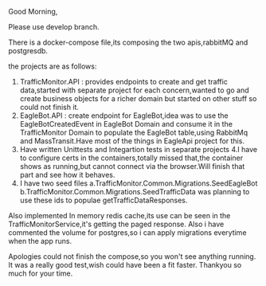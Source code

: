 Good Morning,

Please use develop branch.

There is a docker-compose file,its composing the two apis,rabbitMQ and postgresdb.

the projects are as follows:
1. TrafficMonitor.API : provides endpoints to create and get traffic data,started with separate project for each concern,wanted to go and create business objects for a richer domain but started on other stuff so could not finish it.    
2. EagleBot.API : create endpoint for EagleBot,idea was to use the EagleBotCreatedEvent in EagleBot Domain and consume it in the TrafficMonitor Domain to populate the EagleBot table,using RabbitMq and MassTransit.Have most of the things in EagleApi project for this.
3. Have written Unittests and Integartion tests in separate projects
4.I have to configure certs in the containers,totally missed that,the container shows as running,but cannot connect via the browser.Will finish that part and see how it behaves.
5. I have two seed files 
  a.TrafficMonitor.Common.Migrations.SeedEagleBot
  b.TrafficMonitor.Common.Migrations.SeedTrafficData
  was planning to use these ids to populae getTrafficDataResponses.

Also implemented In memory redis cache,its use can be seen in the TrafficMonitorService,it's getting the paged response.
Also i have commented the volume for postgres,so i can apply migrations everytime when the app runs.


Apologies could not finish the compose,so you won't see anything running.
It was a really good test,wish could have been a fit faster.
Thankyou so much for your time.
